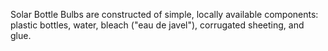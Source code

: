 Solar Bottle Bulbs are constructed of simple, locally available components: plastic bottles, water, bleach ("eau de javel"), corrugated sheeting, and glue.